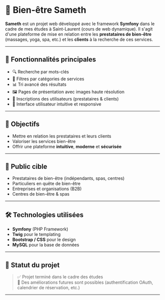 # 🌿 Bien-être Sameth

**Sameth** est un projet web développé avec le framework **Symfony** dans le cadre de mes études à Saint-Laurent (cours de web dynamique). Il s'agit d'une plateforme de mise en relation entre les **prestataires de bien-être** (massages, yoga, spa, etc.) et les **clients** à la recherche de ces services.

---
## 🚀 Fonctionnalités principales

- 🔍 Recherche par mots-clés
- 🧘 Filtres par catégories de services
- 📊 Tri avancé des résultats
- 🖼️ Pages de présentation avec images haute résolution
- 📝 Inscriptions des utilisateurs (prestataires & clients)
- 📱 Interface utilisateur intuitive et responsive

---
## 🎯 Objectifs

- Mettre en relation les prestataires et leurs clients
- Valoriser les services bien-être
- Offrir une plateforme **intuitive**, **moderne** et **sécurisée**

---
## 👥 Public cible

- Prestataires de bien-être (indépendants, spas, centres)
- Particuliers en quête de bien-être
- Entreprises et organisations (B2B)
- Centres de bien-être & spas

---
## 🛠️ Technologies utilisées

- **Symfony** (PHP Framework)
- **Twig** pour le templating
- **Bootstrap / CSS** pour le design
- **MySQL** pour la base de données

---
## 📌 Statut du projet

> ✅ Projet terminé dans le cadre des études  
> 🚧 Des améliorations futures sont possibles (authentification OAuth, calendrier de réservation, etc.)

---
